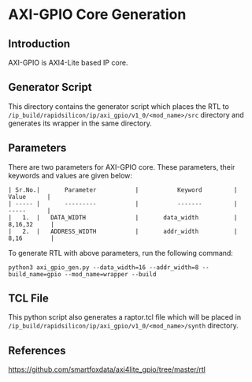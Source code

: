# AXI-GPIO Core Generation 
## Introduction

AXI-GPIO is AXI4-Lite based IP core.


## Generator Script

This directory contains the generator script which places the RTL to `/ip_build/rapidsilicon/ip/axi_gpio/v1_0/<mod_name>/src` directory and generates its wrapper in the same directory. 

## Parameters
There are two parameters for AXI-GPIO core. These parameters, their keywords and values are given below:

    | Sr.No.|       Parameter           |           Keyword         |       Value      |
    | ----- |       ---------           |           -------         |       -----      |
    |   1.  |   DATA_WIDTH              |       data_width          |      8,16,32     |
    |   2.  |   ADDRESS_WIDTH           |       addr_width          |      8,16        |


To generate RTL with above parameters, run the following command:
```
python3 axi_gpio_gen.py --data_width=16 --addr_width=8 --build_name=gpio --mod_name=wrapper --build
```

## TCL File
This python script also generates a raptor.tcl file which will be placed in `/ip_build/rapidsilicon/ip/axi_gpio/v1_0/<mod_name>/synth` directory.


## References

https://github.com/smartfoxdata/axi4lite_gpio/tree/master/rtl
